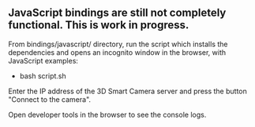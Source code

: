 ## JavaScript bindings are still not completely functional. This is work in progress.

From bindings/javascript/ directory, run the script which installs the dependencies and opens an incognito window in the browser, with JavaScript examples:
* bash script.sh

Enter the IP address of the 3D Smart Camera server and press the button "Connect to the camera".

Open developer tools in the browser to see the console logs.
